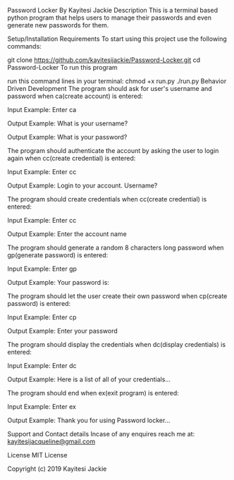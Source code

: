 Password Locker
By Kayitesi Jackie
Description
This is a terminal based python program that helps users to manage their passwords and even generate new passwords for them.

Setup/Installation Requirements
To start using this project use the following commands:

git clone https://github.com/kayitesijackie/Password-Locker.git
cd Password-Locker
To run this program

run this command lines in your terminal:
chmod +x run.py
./run.py
Behavior Driven Development
The program should ask for user's username and password when ca(create account) is entered:

Input Example: Enter ca

Output Example: What is your username?

Output Example: What is your password?

The program should authenticate the account by asking the user to login again when cc(create credential) is entered:

Input Example: Enter cc

Output Example: Login to your account. Username?

The program should create credentials when cc(create credential) is entered:

Input Example: Enter cc

Output Example: Enter the account name

The program should generate a random 8 characters long password when gp(generate password) is entered:

Input Example: Enter gp

Output Example: Your password is:

The program should let the user create their own password when cp(create password) is entered:

Input Example: Enter cp

Output Example: Enter your password

The program should display the credentials when dc(display credentials) is entered:

Input Example: Enter dc

Output Example: Here is a list of all of your credentials...

The program should end when ex(exit program) is entered:

Input Example: Enter ex

Output Example: Thank you for using Password locker...

Support and Contact details
Incase of any enquires reach me at: kayitesijacqueline@gmail.com

License
MIT License

Copyright (c) 2019 Kayitesi Jackie